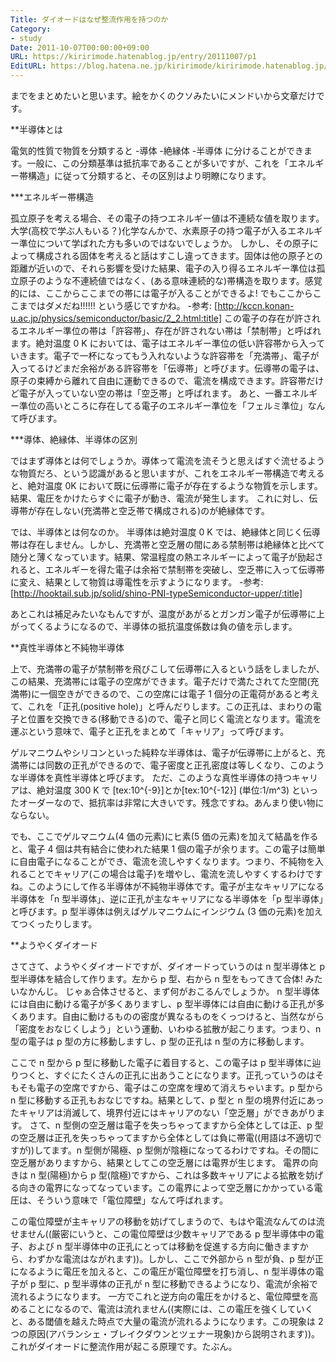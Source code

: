 ```yaml
---
Title: ダイオードはなぜ整流作用を持つのか
Category:
- study
Date: 2011-10-07T00:00:00+09:00
URL: https://kiririmode.hatenablog.jp/entry/20111007/p1
EditURL: https://blog.hatena.ne.jp/kiririmode/kiririmode.hatenablog.jp/atom/entry/8454420450078210856
---
```



までをまとめたいと思います。絵をかくのクソみたいにメンドいから文章だけです。

**半導体とは

電気的性質で物質を分類すると
-導体
-絶縁体
-半導体
に分けることができます。一般に、この分類基準は抵抗率であることが多いですが、これを「エネルギー帯構造」に従って分類すると、その区別はより明瞭になります。

***エネルギー帯構造

孤立原子を考える場合、その電子の持つエネルギー値は不連続な値を取ります。大学(高校で学ぶ人もいる？)化学なんかで、水素原子の持つ電子が入るエネルギー準位について学ばれた方も多いのではないでしょうか。
しかし、その原子によって構成される固体を考えると話はすこし違ってきます。固体は他の原子との距離が近いので、それら影響を受けた結果、電子の入り得るエネルギー準位は孤立原子のような不連続値ではなく、(ある意味連続的な)帯構造を取ります。感覚的には、ここからここまでの帯には電子が入ることができるよ! でもここからここまではダメだね!!!!!! という感じですかね。
-参考: [http://kccn.konan-u.ac.jp/physics/semiconductor/basic/2_2.html:title]
この電子の存在が許されるエネルギー準位の帯は「許容帯」、存在が許されない帯は「禁制帯」と呼ばれます。絶対温度 0 K においては、電子はエネルギー準位の低い許容帯から入っていきます。電子で一杯になってもう入れないような許容帯を「充満帯」、電子が入ってるけどまだ余裕がある許容帯を「伝導帯」と呼びます。伝導帯の電子は、原子の束縛から離れて自由に運動できるので、電流を構成できます。許容帯だけど電子が入っていない空の帯は「空乏帯」と呼ばれます。
あと、一番エネルギー準位の高いところに存在してる電子のエネルギー準位を「フェルミ準位」なんて呼びます。

***導体、絶縁体、半導体の区別

ではまず導体とは何でしょうか。導体って電流を流そうと思えばすぐ流せるような物質だろ、という認識があると思いますが、これをエネルギー帯構造で考えると、絶対温度 0K において既に伝導帯に電子が存在するような物質を示します。結果、電圧をかけたらすぐに電子が動き、電流が発生します。
これに対し、伝導帯が存在しない(充満帯と空乏帯で構成される)のが絶縁体です。

では、半導体とは何なのか。
半導体は絶対温度 0 K では、絶縁体と同じく伝導帯は存在しません。しかし、充満帯と空乏層の間にある禁制帯は絶縁体と比べて随分と薄くなっています。結果、常温程度の熱エネルギーによって電子が励起されると、エネルギーを得た電子は余裕で禁制帯を突破し、空乏帯に入って伝導帯に変え、結果として物質は導電性を示すようになります。
-参考:[http://hooktail.sub.jp/solid/shino-PNI-typeSemiconductor-upper/:title]

あとこれは補足みたいなもんですが、温度があがるとガンガン電子が伝導帯に上がってくるようになるので、半導体の抵抗温度係数は負の値を示します。

**真性半導体と不純物半導体

上で、充満帯の電子が禁制帯を飛びこして伝導帯に入るという話をしましたが、この結果、充満帯には電子の空席ができます。電子だけで満たされてた空間(充満帯)に一個空きができるので、この空席には電子 1 個分の正電荷があると考えて、これを「正孔(positive hole)」と呼んだりします。この正孔は、まわりの電子と位置を交換できる(移動できる)ので、電子と同じく電流となります。電流を運ぶという意味で、電子と正孔をまとめて「キャリア」って呼びます。

ゲルマニウムやシリコンといった純粋な半導体は、電子が伝導帯に上がると、充満帯には同数の正孔ができるので、電子密度と正孔密度は等しくなり、このような半導体を真性半導体と呼びます。
ただ、このような真性半導体の持つキャリアは、絶対温度 300 K で [tex:10^{-9}]とか[tex:10^{-12}] (単位:1/m^3) といったオーダーなので、抵抗率は非常に大きいです。残念ですね。あんまり使い物にならない。

でも、ここでゲルマニウム(4 価の元素)にヒ素(5 価の元素)を加えて結晶を作ると、電子 4 個は共有結合に使われた結果 1 個の電子が余ります。この電子は簡単に自由電子になることができ、電流を流しやすくなります。つまり、不純物を入れることでキャリア(この場合は電子)を増やし、電流を流しやすくするわけですね。このようにして作る半導体が不純物半導体です。電子が主なキャリアになる半導体を「n 型半導体」、逆に正孔が主なキャリアになる半導体を「p 型半導体」と呼びます。p 型半導体は例えばゲルマニウムにインジウム (3 価の元素)を加えてつくったりします。

**ようやくダイオード

さてさて、ようやくダイオードですが、ダイオードっていうのは n 型半導体と p 型半導体を結合して作ります。左から p 型、右から n 型をもってきて合体! みたいなかんじ。
じゃぁ合体させると、まず何がおこるんでしょうか。
n 型半導体には自由に動ける電子が多くありますし、p 型半導体には自由に動ける正孔が多くあります。自由に動けるものの密度が異なるものをくっつけると、当然ながら「密度をおなじくしよう」という運動、いわゆる拡散が起こります。つまり、n 型の電子は p 型の方に移動しますし、p 型の正孔は n 型の方に移動します。

ここで n 型から p 型に移動した電子に着目すると、この電子は p 型半導体に辿りつくと、すぐにたくさんの正孔に出あうことになります。正孔っていうのはそもそも電子の空席ですから、電子はこの空席を埋めて消えちゃいます。p 型から n 型に移動する正孔もおなじですね。結果として、p 型と n 型の境界付近にあったキャリアは消滅して、境界付近にはキャリアのない「空乏層」ができあがります。
さて、n 型側の空乏層は電子を失っちゃってますから全体としては正、p 型の空乏層は正孔を失っちゃってますから全体としては負に帯電((用語は不適切ですが))してます。n 型側が陽極、p 型側が陰極になってるわけですね。その間に空乏層がありますから、結果としてこの空乏層には電界が生じます。
電界の向きは n 型(陽極)から p 型(陰極)ですから、これは多数キャリアによる拡散を妨げる向きの電界になってなっています。この電界によって空乏層にかかっている電圧は、そういう意味で「電位障壁」なんて呼ばれます。

この電位障壁が主キャリアの移動を妨げてしまうので、もはや電流なんてのは流せません((厳密にいうと、この電位障壁は少数キャリアである p 型半導体中の電子、および n 型半導体中の正孔にとっては移動を促進する方向に働きますから、わずかな電流はながれます))。しかし、ここで外部から n 型が負、p 型が正になるように電圧を加えると、この電圧が電位障壁を打ち消し、n 型半導体の電子が p 型に、p 型半導体の正孔が n 型に移動できるようになり、電流が余裕で流れるようになります。
一方でこれと逆方向の電圧をかけると、電位障壁を高めることになるので、電流は流れません((実際には、この電圧を強くしていくと、ある閾値を越えた時点で大量の電流が流れるようになります。この現象は 2 つの原因(アバランシェ・ブレイクダウンとツェナー現象)から説明されます))。これがダイオードに整流作用が起こる原理です。たぶん。
